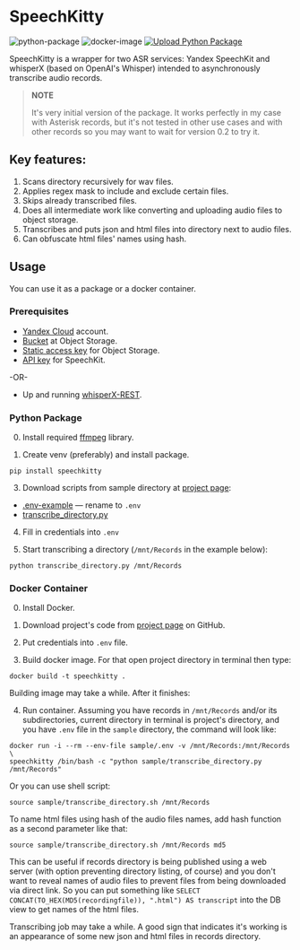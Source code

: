 # SpeechKitty

![python-package](https://github.com/AlekseiPrishchepo/SpeechKitty/actions/workflows/python-package.yml/badge.svg) ![docker-image](https://github.com/AlekseiPrishchepo/SpeechKitty/actions/workflows/docker-image.yml/badge.svg) [![Upload Python Package](https://github.com/AlekseiPrishchepo/SpeechKitty/actions/workflows/python-publish.yml/badge.svg)](https://github.com/AlekseiPrishchepo/SpeechKitty/actions/workflows/python-publish.yml)

SpeechKitty is a wrapper for two ASR services: Yandex SpeechKit and whisperX (based on OpenAI's Whisper) intended to asynchronously transcribe audio records.

> **NOTE**
> 
> It's very initial version of the package. It works perfectly in my case with Asterisk records, but it's not tested in other use cases and with other records so you may want to wait for version 0.2 to try it.

## Key features:

1. Scans directory recursively for wav files.
2. Applies regex mask to include and exclude certain files.
3. Skips already transcribed files.
4. Does all intermediate work like converting and uploading audio files to object storage.
5. Transcribes and puts json and html files into directory next to audio files.
6. Can obfuscate html files' names using hash.

## Usage

You can use it as a package or a docker container.

### Prerequisites

* [Yandex Cloud](https://cloud.yandex.com/en/) account. 
* [Bucket](https://cloud.yandex.ru/docs/storage/operations/buckets/create) at Object Storage. 
* [Static access key](https://cloud.yandex.ru/docs/iam/operations/sa/create-access-key) for Object Storage.
* [API key](https://cloud.yandex.ru/docs/iam/concepts/authorization/api-key) for SpeechKit.

-OR-

* Up and running [whisperX-REST](https://github.com/AlekseiPrishchepo/whisperX-REST).

### Python Package

0. Install required [ffmpeg](https://ffmpeg.org/download.html) library.

2. Create venv (preferably) and install package.

```console
pip install speechkitty
```

3. Download scripts from sample directory at [project page](https://github.com/AlekseiPrishchepo/SpeechKitty/tree/main/sample):

* [.env-example](https://github.com/AlekseiPrishchepo/SpeechKitty/blob/main/sample/.env-example) — rename to ```.env```
* [transcribe_directory.py](https://github.com/AlekseiPrishchepo/SpeechKitty/blob/main/sample/transcribe_directory.py)

4. Fill in credentials into ```.env```

5. Start transcribing a directory (```/mnt/Records``` in the example below):

```console
python transcribe_directory.py /mnt/Records
```

### Docker Container

0. Install Docker.

1. Download project's code from [project page](https://github.com/AlekseiPrishchepo/SpeechKitty) on GitHub.

2. Put credentials into ```.env``` file.

3. Build docker image. For that open project directory in terminal then type:

```console
docker build -t speechkitty .
```

Building image may take a while. After it finishes:

4. Run container. Assuming you have records in ```/mnt/Records``` and/or its subdirectories, current directory in terminal is project's directory, and you have ```.env``` file in the ```sample``` directory, the command will look like:

```console
docker run -i --rm --env-file sample/.env -v /mnt/Records:/mnt/Records \
speechkitty /bin/bash -c "python sample/transcribe_directory.py /mnt/Records"
```
Or you can use shell script:
```console
source sample/transcribe_directory.sh /mnt/Records
```
To name html files using hash of the audio files names, add hash function as a second parameter like that:
```console
source sample/transcribe_directory.sh /mnt/Records md5
```
This can be useful if records directory is being published using a web server (with option preventing directory listing, of course) and you don't want to reveal names of audio files to prevent files from being downloaded via direct link. So you can put something like ```SELECT CONCAT(TO_HEX(MD5(recordingfile)), ".html") AS transcript``` into the DB view to get names of the html files.

Transcribing job may take a while. A good sign that indicates it's working is an appearance of some new json and html files in records directory.
